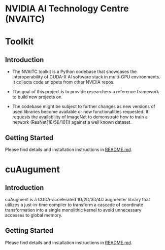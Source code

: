 **NVIDIA AI Technology Centre (NVAITC)**
===============

# Toolkit 

## Introduction

- The NVAITC toolkit is a Python codebase that showcases the interoperability of CUDA-X AI software stack in multi-GPU environments. It collects code snippets from other NVIDIA repos.

- The goal of this project is to provide researchers a reference framework to build new projects on.

- The codebase might be subject to further changes as new versions of used libraries become available or new functionalities requested. It requests the availability of ImageNet to demonstrate how to train a network (ResNet[18/50/101]) against a well known dataset.


## Getting Started

Please find details and installation instructions in [README.md](https://github.com/NVIDIA/nvaitc-toolkit/blob/toolkit/README.md). 

# cuAugument

## Introduction

cuAugment is a CUDA-accelerated 1D/2D/3D/4D augmenter library that utilizes a just-in-time compiler to transform a cascade of coordinate transformation into a single monolithic kernel to avoid unnecessary accesses to global memory.


## Getting Started

Please find details and installation instructions in [README.md](https://github.com/NVIDIA/nvaitc-toolkit/blob/cuaugument/README.md). 




